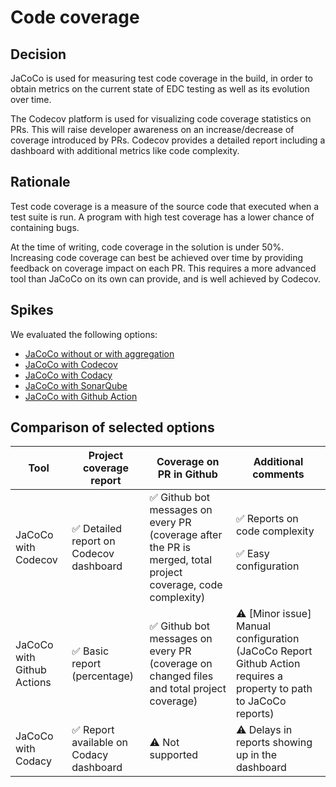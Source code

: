 # Code coverage

## Decision

JaCoCo is used for measuring test code coverage in the build, in order to obtain metrics on the current state of EDC testing as well as its evolution over time. 

The Codecov platform is used for visualizing code coverage statistics on PRs. This will raise developer awareness on an increase/decrease of coverage introduced by PRs. Codecov provides a detailed report including a dashboard with additional metrics like code complexity.

## Rationale

Test code coverage is a measure of the source code that executed when a test suite is run. A program with high test coverage has a lower chance of containing bugs.

At the time of writing, code coverage in the solution is under 50%. Increasing code coverage can best be achieved over time by providing feedback on coverage impact on each PR. This requires a more advanced tool than JaCoCo on its own can provide, and is well achieved by Codecov.

## Spikes

We evaluated the following options:

- [JaCoCo without or with aggregation](jacoco.md)
- [JaCoCo with Codecov](codecov.md)
- [JaCoCo with Codacy](codacy.md)
- [JaCoCo with SonarQube](sonarqube.md)
- [JaCoCo with Github Action](jacoco_github_action.md)

## Comparison of selected options

| Tool                       | Project coverage report                | Coverage on PR in Github                                     | Additional comments                                          |
| -------------------------- | -------------------------------------- | ------------------------------------------------------------ | ------------------------------------------------------------ |
| JaCoCo with Codecov        | ✅ Detailed report on Codecov dashboard | ✅ Github bot messages on every PR (coverage after the PR is merged, total project coverage, code complexity) | ✅ Reports on code complexity<p> ✅ Easy configuration       |
| JaCoCo with Github Actions | ✅ Basic report (percentage)            | ✅ Github bot messages on every PR (coverage on changed files and total project coverage) | ⚠️ [Minor issue] Manual configuration (JaCoCo Report Github Action requires a property to path to JaCoCo reports) |
| JaCoCo with Codacy         | ✅ Report available on Codacy dashboard | ⚠️ Not supported                                              | ⚠️ Delays in reports showing up in the dashboard              |
